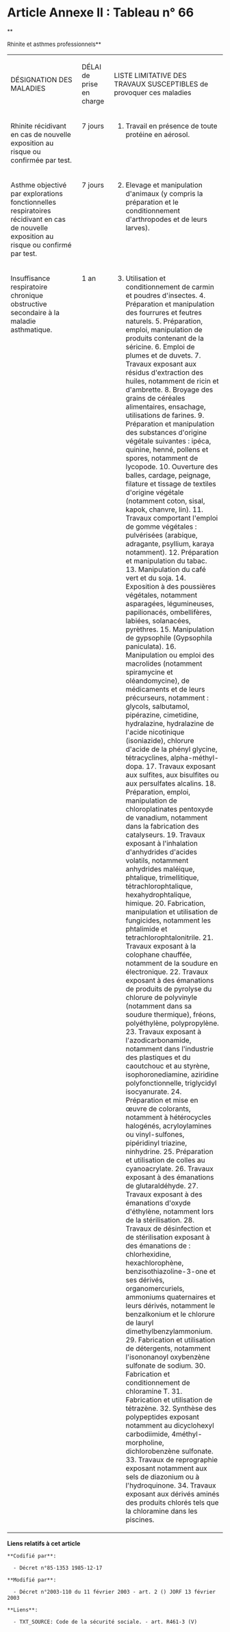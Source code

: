 # Article Annexe II : Tableau n° 66

<font size="2">
      **

Rhinite et asthmes professionnels**
    </font>

<table>
    <tbody>
      <tr>
        <td width="246">

DÉSIGNATION DES MALADIES

</td>
        <td width="76">

DÉLAI de prise en charge

</td>
        <td width="284">

LISTE LIMITATIVE DES TRAVAUX SUSCEPTIBLES de provoquer ces maladies

</td>
      </tr>
      <tr>
        <td valign="top" width="246">

Rhinite récidivant en cas de nouvelle exposition au risque ou confirmée par test. 

</td>
        <td width="76" valign="top">

7 jours

</td>
        <td valign="top" width="284">

1. Travail en présence de toute protéine en aérosol. 

</td>
      </tr>
      <tr>
        <td valign="top" width="246">

Asthme objectivé par explorations fonctionnelles respiratoires récidivant en cas de nouvelle exposition au risque ou confirmé
par test. 

</td>
        <td width="76" valign="top">

7 jours

</td>
        <td valign="top" width="284">

2. Elevage et manipulation d'animaux (y compris la préparation et le conditionnement d'arthropodes et de leurs larves).

</td>
      </tr>
      <tr>
        <td valign="top" width="246">

Insuffisance respiratoire chronique obstructive secondaire à la maladie asthmatique. 

</td>
        <td valign="top" width="76">

1 an

</td>
        <td valign="top" width="284">

3. Utilisation et conditionnement de carmin et poudres d'insectes. 4. Préparation et manipulation des fourrures et feutres
naturels. 5. Préparation, emploi, manipulation de produits contenant de la séricine. 6. Emploi de plumes et de duvets. 7.
Travaux exposant aux résidus d'extraction des huiles, notamment de ricin et d'ambrette. 8. Broyage des grains de céréales
alimentaires, ensachage, utilisations de farines. 9. Préparation et manipulation des substances d'origine végétale
suivantes : ipéca, quinine, henné, pollens et spores, notamment de lycopode. 10. Ouverture des balles, cardage, peignage,
filature et tissage de textiles d'origine végétale (notamment coton, sisal, kapok, chanvre, lin). 11. Travaux comportant
l'emploi de gomme végétales : pulvérisées (arabique, adragante, psyllium, karaya notamment). 12. Préparation et manipulation
du tabac. 13. Manipulation du café vert et du soja. 14. Exposition à des poussières végétales, notamment asparagées,
légumineuses, papilionacés, ombellifères, labiées, solanacées, pyrèthres. 15. Manipulation de gypsophile (Gypsophila
paniculata). 16. Manipulation ou emploi des macrolides (notamment spiramycine et oléandomycine), de médicaments et de leurs
précurseurs, notamment : glycols, salbutamol, pipérazine, cimetidine, hydralazine, hydralazine de l'acide nicotinique
(isoniazide), chlorure d'acide de la phényl glycine, tétracyclines, alpha-méthyl-dopa. 17. Travaux exposant aux sulfites, aux
bisulfites ou aux persulfates alcalins. 18. Préparation, emploi, manipulation de chloroplatinates pentoxyde de vanadium,
notamment dans la fabrication des catalyseurs. 19. Travaux exposant à l'inhalation d'anhydrides d'acides volatils, notamment
anhydrides maléique, phtalique, trimellitique, tétrachlorophtalique, hexahydrophtalique, himique. 20. Fabrication,
manipulation et utilisation de fungicides, notamment les phtalimide et tetrachlorophtalonitrile. 21. Travaux exposant à la
colophane chauffée, notamment de la soudure en électronique. 22. Travaux exposant à des émanations de produits de pyrolyse du
chlorure de polyvinyle (notamment dans sa soudure thermique), fréons, polyéthylène, polypropylène. 23. Travaux exposant à
l'azodicarbonamide, notamment dans l'industrie des plastiques et du caoutchouc et au styrène, isophoronediamine, aziridine
polyfonctionnelle, triglycidyl isocyanurate. 24. Préparation et mise en œuvre de colorants, notamment à hétérocycles
halogénés, acryloylamines ou vinyl-sulfones, pipéridinyl triazine, ninhydrine. 25. Préparation et utilisation de colles au
cyanoacrylate. 26. Travaux exposant à des émanations de glutaraldéhyde. 27. Travaux exposant à des émanations d'oxyde
d'éthylène, notamment lors de la stérilisation. 28. Travaux de désinfection et de stérilisation exposant à des émanations
de : chlorhexidine, hexachlorophène, benzisothiazoline-3-one et ses dérivés, organomercuriels, ammoniums quaternaires et
leurs dérivés, notamment le benzalkonium et le chlorure de lauryl dimethylbenzylammonium. 29. Fabrication et utilisation de
détergents, notamment l'isononanoyl oxybenzène sulfonate de sodium. 30. Fabrication et conditionnement de chloramine T. 31.
Fabrication et utilisation de tétrazène. 32. Synthèse des polypeptides exposant notamment au dicyclohexyl carbodiimide,
4méthyl-morpholine, dichlorobenzène sulfonate. 33. Travaux de reprographie exposant notamment aux sels de diazonium ou à
l'hydroquinone. 34. Travaux exposant aux dérivés aminés des produits chlorés tels que la chloramine dans les piscines. 

</td>
      </tr>
    </tbody>
  </table>

**Liens relatifs à cet article**

	**Codifié par**:

	  - Décret n°85-1353 1985-12-17

	**Modifié par**:

	  - Décret n°2003-110 du 11 février 2003 - art. 2 () JORF 13 février 2003

	**Liens**:

	  - TXT_SOURCE: Code de la sécurité sociale. - art. R461-3 (V)
